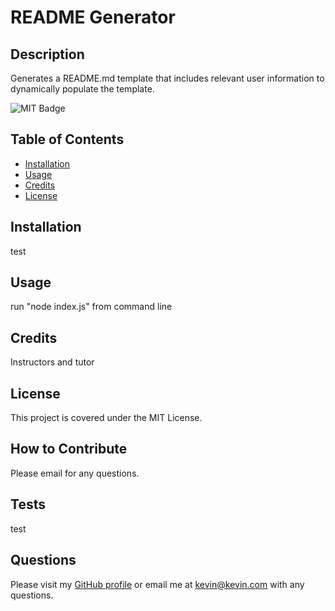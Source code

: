 # README Generator

## Description

Generates a README.md template that includes relevant user information to dynamically populate the template.

![MIT Badge](https://img.shields.io/badge/License-MIT-blue)

## Table of Contents 

- [Installation](#installation)
- [Usage](#usage)
- [Credits](#credits)
- [License](#license)

## Installation

test

## Usage

run "node index.js" from command line

## Credits

Instructors and tutor

## License

  This project is covered under the MIT License.

## How to Contribute

Please email for any questions.

## Tests

test

## Questions

Please visit my [GitHub profile](https://github.com/kevinsmithseven/) or email me at [kevin@kevin.com](mailto:kevin@kevin.com) with any questions.